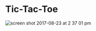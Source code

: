 # Tic-Tac-Toe


![screen shot 2017-08-23 at 2 37 01 pm](https://user-images.githubusercontent.com/24659417/29639712-9095625a-8810-11e7-974e-e5c433ec7668.png)
